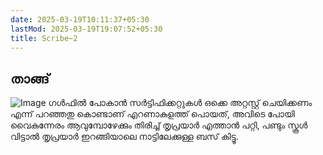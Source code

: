 ```yaml
---
date: 2025-03-19T10:11:37+05:30
lastMod: 2025-03-19T19:07:52+05:30
title: Scribe~2
---
```


## താങ്ങ്
![Image](/0cb3c23f5072f7b4a571af647cece3a2.jpg)
ഗൾഫിൽ പോകാൻ സർട്ടിഫിക്കറ്റുകൾ ഒക്കെ അറ്റസ്റ്റ് ചെയിക്കണം എന്ന് പറഞ്ഞതു കൊണ്ടാണ് എറണാകുളത്ത് പൊയത്, അവിടെ പോയി വൈകുന്നേരം ആവുമ്പോഴേക്കും തിരിച്ച്  തൃപ്രയാർ എത്താൻ പറ്റി, പണ്ടും സ്കൂൾ വിട്ടാൽ തൃപ്രയാർ ഇറങ്ങിയാലെ നാട്ടിലേക്കുള്ള ബസ് കിട്ടൂ.
